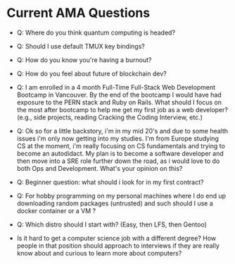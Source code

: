 # Current AMA Questions

* Q: Where do you think quantum computing is headed?  
* Q: Should I use default TMUX key bindings?
* Q: How do you know you're having a burnout?
* Q: How do you feel about future of blockchain dev?
* Q: I am enrolled in a 4 month Full-Time Full-Stack Web Development Bootcamp in Vancouver. By the end of the bootcamp I would have had exposure to the PERN stack and Ruby on Rails. What should I focus on the most after bootcamp to help me get my first job as a web developer? (e.g., side projects, reading Cracking the Coding Interview, etc.)

* Q: Ok so for a little backstory, i'm in my mid 20's and due to some health issues i'm only now getting into my studies. I'm from Europe studying CS at the moment, i'm really focusing on CS fundamentals and trying to become an autodidact. My plan is to become a software developer and then move into a SRE role further down the road, as i would love to do both Ops and Development. What's your opinion on this?

* Q: Beginner question: what should i look for in my first contract?
* Q: For hobby programming on my personal machines where I do end up downloading random packages (untrusted) and such should I use a docker container or a VM ?
* Q: Which distro should I start with?  (Easy, then LFS, then Gentoo)
* Is it hard to get a computer science job with a different degree? How people in that position should approach to interviews if they are really know about and curious to learn more about computers?
